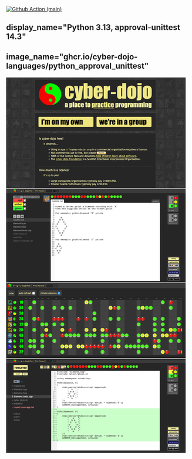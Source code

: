 [![Github Action (main)](https://github.com/cyber-dojo-languages/python-approval-unittest/actions/workflows/main.yml/badge.svg)](https://github.com/cyber-dojo-languages/python-approval-unittest/actions)

## display_name="Python 3.13, approval-unittest 14.3"
## image_name="ghcr.io/cyber-dojo-languages/python_approval_unittest"

![cyber-dojo.org home page](https://github.com/cyber-dojo/cyber-dojo/blob/master/shared/home_page_snapshot.png)
